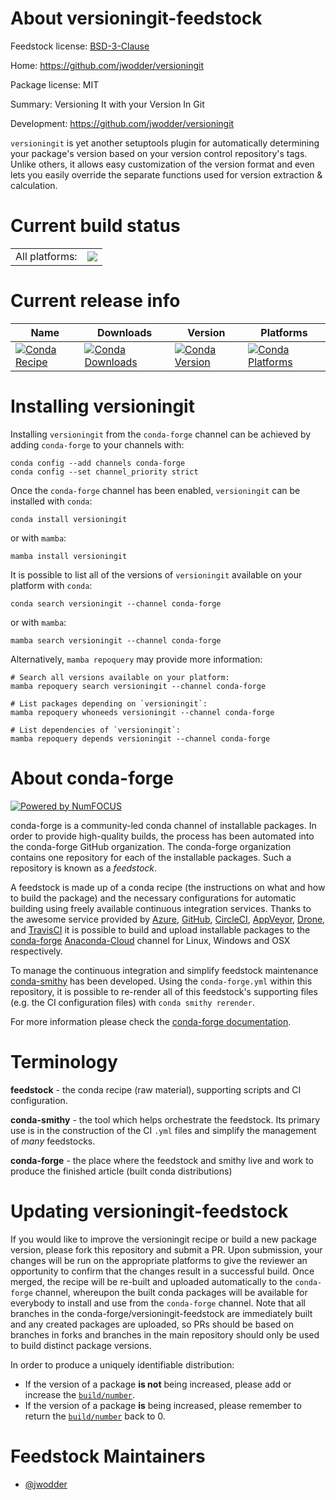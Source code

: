 About versioningit-feedstock
============================

Feedstock license: [BSD-3-Clause](https://github.com/conda-forge/versioningit-feedstock/blob/main/LICENSE.txt)

Home: https://github.com/jwodder/versioningit

Package license: MIT

Summary: Versioning It with your Version In Git

Development: https://github.com/jwodder/versioningit

`versioningit` is yet another setuptools plugin for automatically
determining your package's version based on your version control
repository's tags.  Unlike others, it allows easy customization of the
version format and even lets you easily override the separate functions
used for version extraction & calculation.


Current build status
====================


<table><tr><td>All platforms:</td>
    <td>
      <a href="https://dev.azure.com/conda-forge/feedstock-builds/_build/latest?definitionId=16299&branchName=main">
        <img src="https://dev.azure.com/conda-forge/feedstock-builds/_apis/build/status/versioningit-feedstock?branchName=main">
      </a>
    </td>
  </tr>
</table>

Current release info
====================

| Name | Downloads | Version | Platforms |
| --- | --- | --- | --- |
| [![Conda Recipe](https://img.shields.io/badge/recipe-versioningit-green.svg)](https://anaconda.org/conda-forge/versioningit) | [![Conda Downloads](https://img.shields.io/conda/dn/conda-forge/versioningit.svg)](https://anaconda.org/conda-forge/versioningit) | [![Conda Version](https://img.shields.io/conda/vn/conda-forge/versioningit.svg)](https://anaconda.org/conda-forge/versioningit) | [![Conda Platforms](https://img.shields.io/conda/pn/conda-forge/versioningit.svg)](https://anaconda.org/conda-forge/versioningit) |

Installing versioningit
=======================

Installing `versioningit` from the `conda-forge` channel can be achieved by adding `conda-forge` to your channels with:

```
conda config --add channels conda-forge
conda config --set channel_priority strict
```

Once the `conda-forge` channel has been enabled, `versioningit` can be installed with `conda`:

```
conda install versioningit
```

or with `mamba`:

```
mamba install versioningit
```

It is possible to list all of the versions of `versioningit` available on your platform with `conda`:

```
conda search versioningit --channel conda-forge
```

or with `mamba`:

```
mamba search versioningit --channel conda-forge
```

Alternatively, `mamba repoquery` may provide more information:

```
# Search all versions available on your platform:
mamba repoquery search versioningit --channel conda-forge

# List packages depending on `versioningit`:
mamba repoquery whoneeds versioningit --channel conda-forge

# List dependencies of `versioningit`:
mamba repoquery depends versioningit --channel conda-forge
```


About conda-forge
=================

[![Powered by
NumFOCUS](https://img.shields.io/badge/powered%20by-NumFOCUS-orange.svg?style=flat&colorA=E1523D&colorB=007D8A)](https://numfocus.org)

conda-forge is a community-led conda channel of installable packages.
In order to provide high-quality builds, the process has been automated into the
conda-forge GitHub organization. The conda-forge organization contains one repository
for each of the installable packages. Such a repository is known as a *feedstock*.

A feedstock is made up of a conda recipe (the instructions on what and how to build
the package) and the necessary configurations for automatic building using freely
available continuous integration services. Thanks to the awesome service provided by
[Azure](https://azure.microsoft.com/en-us/services/devops/), [GitHub](https://github.com/),
[CircleCI](https://circleci.com/), [AppVeyor](https://www.appveyor.com/),
[Drone](https://cloud.drone.io/welcome), and [TravisCI](https://travis-ci.com/)
it is possible to build and upload installable packages to the
[conda-forge](https://anaconda.org/conda-forge) [Anaconda-Cloud](https://anaconda.org/)
channel for Linux, Windows and OSX respectively.

To manage the continuous integration and simplify feedstock maintenance
[conda-smithy](https://github.com/conda-forge/conda-smithy) has been developed.
Using the ``conda-forge.yml`` within this repository, it is possible to re-render all of
this feedstock's supporting files (e.g. the CI configuration files) with ``conda smithy rerender``.

For more information please check the [conda-forge documentation](https://conda-forge.org/docs/).

Terminology
===========

**feedstock** - the conda recipe (raw material), supporting scripts and CI configuration.

**conda-smithy** - the tool which helps orchestrate the feedstock.
                   Its primary use is in the construction of the CI ``.yml`` files
                   and simplify the management of *many* feedstocks.

**conda-forge** - the place where the feedstock and smithy live and work to
                  produce the finished article (built conda distributions)


Updating versioningit-feedstock
===============================

If you would like to improve the versioningit recipe or build a new
package version, please fork this repository and submit a PR. Upon submission,
your changes will be run on the appropriate platforms to give the reviewer an
opportunity to confirm that the changes result in a successful build. Once
merged, the recipe will be re-built and uploaded automatically to the
`conda-forge` channel, whereupon the built conda packages will be available for
everybody to install and use from the `conda-forge` channel.
Note that all branches in the conda-forge/versioningit-feedstock are
immediately built and any created packages are uploaded, so PRs should be based
on branches in forks and branches in the main repository should only be used to
build distinct package versions.

In order to produce a uniquely identifiable distribution:
 * If the version of a package **is not** being increased, please add or increase
   the [``build/number``](https://docs.conda.io/projects/conda-build/en/latest/resources/define-metadata.html#build-number-and-string).
 * If the version of a package **is** being increased, please remember to return
   the [``build/number``](https://docs.conda.io/projects/conda-build/en/latest/resources/define-metadata.html#build-number-and-string)
   back to 0.

Feedstock Maintainers
=====================

* [@jwodder](https://github.com/jwodder/)

